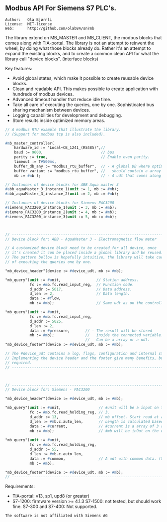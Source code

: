 Modbus API For Siemens S7 PLC's.
---------------------------------------------

```
Author:   Ola Bjørnli
License:  MIT-license
Web:      http://github.com/olab84/sn7mb
```

The library extend on MB_MASTER and MB_CLIENT, the modbus blocks that comes along with 
TIA-portal. The library is not an attempt to reinvent the wheel, by doing what those 
blocks already do. Rather it's an attempt to expand the existing blocks, and to create 
a common clean API for what the library call "device blocks". (interface blocks)

Key features:
 - Avoid global states, which make it possible to create reusable device blocks. 
 - Clean and readable API. This makes possible to create application with hundreds of modbus devices.
 - Advanced timeout handler that reduce idle time.  
 - Take all care of executing the queries, one by one. Sophisticated bus sharing mechanism between devices.
 - Logging capabilities for development and debugging.
 - Store results inside optimized memory areas.

```pascal
// A modbus RTU example that illustrate the library. 
// (Support for modbus tcp is also included).

#mb_master_controller(
    hardware_id := "Local~CB_1241_(RS485)",//  
    baud := 9600,                          // bps
    parity := true,                        // Enable even parity.
    timeout := T#500ms,   
    buffer_db_any := "modbus_rtu_buffer",  // - A global DB where optimized is off,
    buffer_variant := "modbus_rtu_buffer", //   should contain a array of 125 words
    mb := #mb );                           // - A udt that comes along 

// Instances of device blocks for ABB Aqua master 3	
#abb_aquaMaster_3_instance_1(unit := 1, mb := #mb);
#abb_aquaMaster_3_instance_2(unit := 2, mb := #mb);

// Instances of device blocks for Siemens PAC3200 
#siemens_PAC3200_instance_1(unit := 3, mb := #mb);
#siemens_PAC3200_instance_2(unit := 4, mb := #mb);
#siemens_PAC3200_instance_3(unit := 5, mb := #mb);



// -----------------------------------------------------------------------
// Device block for: ABB - AquaMaster 3 - Electromagnetic flow meter

// A customized device block need to be created for all device, once
// it's created it con be placed inside a global library and be reused.
// The pattern bellow is hopefully intuitive, the library will take care
// of executing the queries one by one.

"mb_device_header"(device := #device_udt, mb := #mb);

"mb_query"(unit := #unit,                // Station address.
           fc := #mb.fc.read_input_reg,  // Function code.
           d_addr := 5017,               // Data address.
           d_len := 2,                   // Data length.
           data := #flow,                
           mb := #mb);                   // Same udt as on the controller.

"mb_query"(unit := #unit,
           fc := #mb.fc.read_input_reg,  
           d_addr := 5025,
           d_len := 2,
           data := #pressure,       // - The result will be stored 		   
           mb := #mb);              //   inside the connected variable.
		                            //   Can be a array or a udt. 
"mb_device_footer"(device := #device_udt, mb := #mb);

// The #device_udt contains a log, flags, configuration and internal states.
// Implementing the device header and the footer give many benefits, but isn't
// required.
// -----------------------------------------------------------------------



// -----------------------------------------------------------------------
// Device block for: Siemens - PAC3200

"mb_device_header"(device := #device_udt, mb := #mb);

"mb_query"(unit := #unit,                 // #unit will be a input on the device block. 
           fc := #mb.fc.read_holding_reg, // 3.
           d_addr := 13,                  // mb offset. Start read at address 13.
           d_len := #mb.c.auto_len,       // Length is calculated based on the size (bytes) of "data".
           data := #current,		      // #current is a array of 3 reals. (See data sheet of device)
           mb := #mb);                    // #mb will be inOut on the device block.
                                          
"mb_query"(unit := #unit,                 
           fc := #mb.fc.read_holding_reg, 
           d_addr := 55,                  
           d_len := #mb.c.auto_len,       
           data := #common,               // A udt with common data. (See data sheet of device)
           mb := #mb);

"mb_device_footer"(device := #device_udt, mb := #mb);
// -----------------------------------------------------------------------
```
   
Requirements:
 - TIA-portal: v13, sp1, upd8 (or greater)
 - S7-1200: firmware version >= 4.1.3
   S7-1500: not tested, but should work fine.
   S7-300 and S7-400: Not supported.

```
The software is not affiliated with Siemens AG
```  
